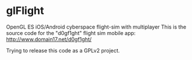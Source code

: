 glFlight
========

OpenGL ES iOS/Android cyberspace flight-sim with multiplayer
This is the source code for the "d0gf1ght" flight sim mobile app:
http://www.domain17.net/d0gf1ght/

Trying to release this code as a GPLv2 project.
